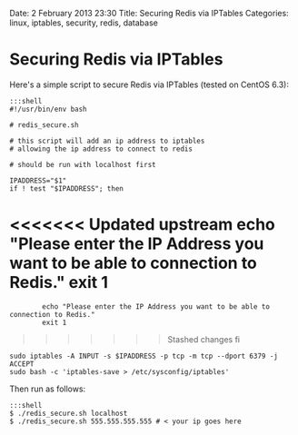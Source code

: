 Date: 2 February 2013 23:30
Title: Securing Redis via IPTables
Categories: linux, iptables, security, redis, database


# Securing Redis via IPTables

Here's a simple script to secure Redis via IPTables (tested on CentOS 6.3):

    :::shell
    #!/usr/bin/env bash

    # redis_secure.sh

    # this script will add an ip address to iptables
    # allowing the ip address to connect to redis

    # should be run with localhost first

    IPADDRESS="$1"
    if ! test "$IPADDRESS"; then
<<<<<<< Updated upstream
        echo "Please enter the IP Address you want to be able to connection to Redis."
        exit 1
=======
            echo "Please enter the IP Address you want to be able to connection to Redis."
            exit 1
>>>>>>> Stashed changes
    fi

    sudo iptables -A INPUT -s $IPADDRESS -p tcp -m tcp --dport 6379 -j ACCEPT
    sudo bash -c 'iptables-save > /etc/sysconfig/iptables'

Then run as follows:

    :::shell
    $ ./redis_secure.sh localhost
    $ ./redis_secure.sh 555.555.555.555 # < your ip goes here
